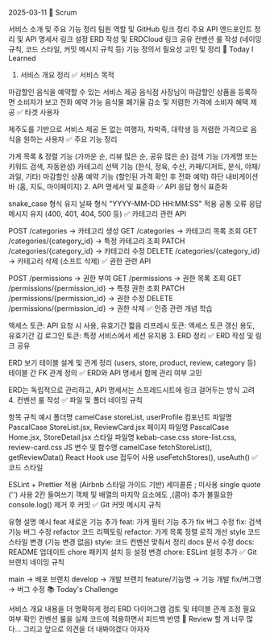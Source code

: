 2025-03-11
💬 Scrum

서비스 소개 및 주요 기능 정리
팀원 역할 및 GitHub 링크 정리
주요 API 엔드포인트 정리 및 API 명세서 링크 설정
ERD 작성 및 ERDCloud 링크 공유
컨벤션 룰 작성 (네이밍 규칙, 코드 스타일, 커밋 메시지 규칙 등)
기능 정의서 필요성 고민 및 정리
📝 Today I Learned

1. 서비스 개요 정리
✅ 서비스 목적

마감할인 음식을 예약할 수 있는 서비스 제공
음식점 사장님이 마감할인 상품을 등록하면 소비자가 보고 전화 예약 가능
음식물 폐기율 감소 및 저렴한 가격에 소비자 혜택 제공
✅ 타겟 사용자

제주도를 기반으로 서비스 제공
돈 없는 여행자, 차박족, 대학생 등 저렴한 가격으로 음식을 원하는 사용자
✅ 주요 기능 정리

가게 목록 & 정렬 기능 (가까운 순, 리뷰 많은 순, 공유 많은 순)
검색 기능 (가게명 또는 키워드 검색, 자동완성)
카테고리 선택 기능 (한식, 정육, 수산, 카페/디저트, 분식, 야채/과일, 기타)
마감할인 상품 예약 기능 (할인된 가격 확인 후 전화 예약)
하단 내비게이션 바 (홈, 지도, 마이페이지)
2. API 명세서 및 표준화
✅ API 응답 형식 표준화

snake_case 형식 유지
날짜 형식 "YYYY-MM-DD HH:MM:SS" 적용
공통 오류 응답 메시지 유지 (400, 401, 404, 500 등)
✅ 카테고리 관련 API

POST /categories → 카테고리 생성
GET /categories → 카테고리 목록 조회
GET /categories/{category_id} → 특정 카테고리 조회
PATCH /categories/{category_id} → 카테고리 수정
DELETE /categories/{category_id} → 카테고리 삭제 (소프트 삭제)
✅ 권한 관련 API

POST /permissions → 권한 부여
GET /permissions → 권한 목록 조회
GET /permissions/{permission_id} → 특정 권한 조회
PATCH /permissions/{permission_id} → 권한 수정
DELETE /permissions/{permission_id} → 권한 삭제
✅ 인증 관련 개념 학습

액세스 토큰: API 요청 시 사용, 유효기간 짧음
리프레시 토큰: 액세스 토큰 갱신 용도, 유효기간 김
로그인 토큰: 특정 서비스에서 세션 유지용
3. ERD 정리
✅ ERD 작성 및 링크 공유

ERD 보기
테이블 설계 및 관계 정리 (users, store, product, review, category 등)
테이블 간 FK 관계 정의
✅ ERD와 API 명세서 함께 관리 여부 고민

ERD는 독립적으로 관리하고, API 명세서는 스프레드시트에 링크 걸어두는 방식 고려
4. 컨벤션 룰 작성
✅ 파일 및 폴더 네이밍 규칙

항목	규칙	예시
폴더명	camelCase	storeList, userProfile
컴포넌트 파일명	PascalCase	StoreList.jsx, ReviewCard.jsx
페이지 파일명	PascalCase	Home.jsx, StoreDetail.jsx
스타일 파일명	kebab-case.css	store-list.css, review-card.css
JS 변수 및 함수명	camelCase	fetchStoreList(), getReviewData()
React Hook	use 접두어 사용	useFetchStores(), useAuth()
✅ 코드 스타일

ESLint + Prettier 적용 (Airbnb 스타일 가이드 기반)
세미콜론 ; 미사용
single quote ('') 사용
2칸 들여쓰기
객체 및 배열의 마지막 요소에도 ,(콤마) 추가
불필요한 console.log() 제거 후 커밋
✅ Git 커밋 메시지 규칙

유형	설명	예시
feat	새로운 기능 추가	feat: 가게 필터 기능 추가
fix	버그 수정	fix: 검색 기능 버그 수정
refactor	코드 리팩토링	refactor: 가게 목록 정렬 로직 개선
style	코드 스타일 변경 (기능 변경 없음)	style: 코드 컨벤션 맞춰서 정리
docs	문서 수정	docs: README 업데이트
chore	패키지 설치 등 설정 변경	chore: ESLint 설정 추가
✅ Git 브랜치 네이밍 규칙

main → 배포 브랜치
develop → 개발 브랜치
feature/기능명 → 기능 개발
fix/버그명 → 버그 수정
📚 Today's Challenge

서비스 개요 내용을 더 명확하게 정리
ERD 다이어그램 검토 및 테이블 관계 조정 필요 여부 확인
컨벤션 룰을 실제 코드에 적용하면서 피드백 반영
🌟 Review
할 게 너무 많다…
그리고 앞으로 의견을 더 내봐야겠다 아자자
